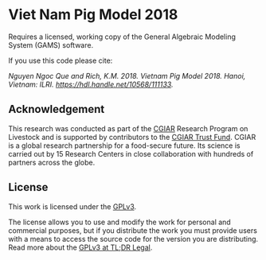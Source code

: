 # Viet Nam Pig Model 2018

Requires a licensed, working copy of the General Algebraic Modeling System (GAMS) software.

If you use this code please cite:

*Nguyen Ngoc Que and Rich, K.M. 2018. Vietnam Pig Model 2018. Hanoi, Vietnam: ILRI. https://hdl.handle.net/10568/111133.*

## Acknowledgement

This research was conducted as part of the [CGIAR](https://www.cgiar.org/) Research Program on Livestock and is supported by contributors to the [CGIAR Trust Fund](https://www.cgiar.org/funders/). CGIAR is a global research partnership for a food-secure future. Its science is carried out by 15 Research Centers in close collaboration with hundreds of partners across the globe.


## License
This work is licensed under the [GPLv3](https://www.gnu.org/licenses/gpl-3.0.en.html).

The license allows you to use and modify the work for personal and commercial purposes, but if you distribute the work you must provide users with a means to access the source code for the version you are distributing. Read more about the [GPLv3 at TL;DR Legal](https://tldrlegal.com/license/gnu-general-public-license-v3-(gpl-3)).
